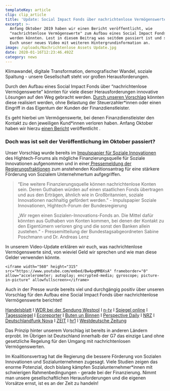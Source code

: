 ```yaml
---
templateKey: article
clip: clip_article
title: 'Update: Social Impact Fonds über nachrichtenlose Vermögenswerte'
excerpt: >-
  Anfang Oktober 2019 haben wir einen Bericht veröffentlicht, wie
  "nachrichtenlose Vermögenswerte" zum Aufbau eines Social Impact Fonds genutzt
  werden könnten. Lest in diesem Beitrag was seitdem passiert ist und schaut
  Euch unser neues Video mit weiteren Hintergrundinformation an.
image: /uploads/Nachrichtenlose Assets Update.jpg
date: 2020-01-16T12:23:46.492Z
category: news
---
```

Klimawandel, digitale Transformation, demografischer Wandel, soziale Spaltung - unsere Gesellschaft steht vor großen Herausforderungen.

Durch den Aufbau eines Social Impact Fonds über “nachrichtenlose Vermögenswerte” könnten für viele dieser Herausforderungen innovative Lösungen auf den Weg gebracht werden. [Durch unseren Vorschlag](https://www.send-ev.de/2019-10-02_aufbau-eines-social-impact-fonds-über-nachrichtenlose-vermögenswerte) könnten diese realisiert werden, ohne Belastung der Steuerzahler*innen oder einen Eingriff in das Eigentum der Kunden der Finanzdienstleister.

Es geht hierbei um Vermögenswerte, bei denen Finanzdienstleister den Kontakt zu den jeweiligen Kund*innen verloren haben. Anfang Oktober haben wir hierzu [einen Bericht](https://www.send-ev.de/uploads/sif.pdf) veröffentlicht .

### Doch was ist seit der Veröffentlichung im Oktober passiert?

Unser Vorschlag wurde bereits im [Impulspapier für Soziale Innovationen](https://www.hightech-forum.de/wp-content/uploads/2019/12/Hightech-Forum_Impulspapier_Soziale_Innovationen.pdf) des Hightech-Forums als mögliche Finanzierungsquelle für Soziale Innovationen aufgenommen und in einer[ Pressemeldung der Regierungsfraktionen](https://www.sabine-poschmann.de/mstream.ashx?g=111327&a=1&s=&r=-1&id=147247&lp=637124423791870000&fbclid=IwAR2Uppo7lTo-NewzgfE-VZTsaNlsbSOAPMPyW14Uo_2w41g_oE9_2uqEMhw) zum anstehenden Koalitionsantrag für eine stärkere Förderung von Sozialem Unternehmertum aufgegriffen.

> “Eine weitere Finanzierungsquelle können nachrichtenlose Konten sein. Deren Guthaben würden auf einen staatlichen Fonds übertragen und aus den Erträgen, ähnlich wie in Großbritannien, soziale Innovationen nachhaltig gefördert werden.” - Impulspapier Soziale Innovationen, Hightech-Forum der Bundesregierung
>
> „Wir regen einen Sozialen-Innovations-Fonds an. Die Mittel dafür könnten aus Guthaben von Konten kommen, bei denen der Kontakt zu den Eigentümern verloren ging und die sonst den Banken allein zustehen.“ - Pressemitteilung der Bundestagsabgeordneten Sabine Poschmann und Dr. Andreas Lenz

In unserem Video-Update erklären wir euch, was nachrichtenlose Vermögenswerte sind, von wieviel Geld wir sprechen und wie man diese Gelder verwenden könnte.

```
<iframe width="560" height="315" src="https://www.youtube.com/embed/Bw4pqMMBXsA" frameborder="0" allow="accelerometer; autoplay; encrypted-media; gyroscope; picture-in-picture" allowfullscreen></iframe>
```

Auch in der Presse wurde bereits viel und durchgängig positiv über unseren Vorschlag für den Aufbau eine Social Impact Fonds über nachrichtenlose Vermögenswerte berichtet!

[Handelsblatt](https://www.handelsblatt.com/politik/deutschland/vermoegen-bis-zu-neun-milliarden-euro-schlummern-auf-herrenlosen-bankkonten/25110234.html?ticket=ST-33143338-xjWs9jyW0Xb7c4XV6Va7-ap5) I [WDR bei der Sendung Westpol](https://www1.wdr.de/mediathek/video/sendungen/westpol/video-westpol-612.html) I [n-tv](https://www.n-tv.de/mediathek/videos/wirtschaft/Auf-herrenlosen-deutschen-Konten-liegen-Milliarden-article21328507.html) I [Spiegel online](https://www.spiegel.de/wirtschaft/soziales/verein-will-geld-von-herrenlosen-konten-in-soziale-zwecke-investieren-a-1291335.html) I [Tagesspiegel](https://www.tagesspiegel.de/wirtschaft/verwaiste-konten-deutschlands-banken-horten-bis-zu-neun-milliarden-euro-von-toten/25132056.html) I [Ecoreporter](https://www.ecoreporter.de/artikel/herrenlose-bankkonten-9-milliarden-euro-fur-eine-bessere-welt/) I [Buten un Binnen](https://www.butenunbinnen.de/nachrichten/politik/verwaiste-konten-nachrichtenlose-guthaben-erbenermittler-banken-100.html) I [Perspective Daily](https://www.perspective-daily.de/article/1024/probiere) I [NRZ](https://www.nrz.de/staedte/moers-und-umland/mehrere-millionen-euro-schlummern-auf-vergessenen-konten-id227384335.html) I [Deutschlandfunk Nova](https://www.deutschlandfunknova.de/beitrag/nachrichtenlose-konten-wenn-banken-geld-erben) I [ZEIT](https://www.zeit.de/2019/52/antonis-schwarz-andreas-zubrod-nachrichtenlose-konten-investments) I [hr1](https://www.hr1.de/programm/besser-leben/nachrichtenlose-konten-vergessene-milliarden-ihrer-angehoerigen,nachrichtenlose-konten-100.html) I [Westdeutsche Zeitung](https://www.wz.de/politik/inland/verwaistes-geld-wem-stehen-vergessene-bankkonten-zu_aid-46885987)

Das Prinzip hinter unserem Vorschlag ist bereits in anderen Ländern erprobt. Im Übrigen ist Deutschland innerhalb der G7 das einzige Land ohne gesetzliche Regelung für den Umgang mit nachrichtenlosen Vermögenswerten.

Im Koalitionsvertrag hat die Regierung die bessere Förderung von Sozialen Innovationen und Sozialunternehmen zugesagt. Viele Studien zeigen das enorme Potenzial, doch bislang kämpfen Sozialunternehmer*innen mit schwierigen Rahmenbedingungen - gerade bei der Finanzierung. Nimmt man unsere gesellschaftlichen Herausforderungen und die eigenen Vorsätze ernst, ist es an der Zeit zu handeln!
